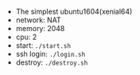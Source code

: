 - The simplest ubuntu1604(xenial64) 
- network: NAT
- memory: 2048
- cpu: 2
- start: `./start.sh`
- ssh login: `./login.sh`
- destroy: `./destroy.sh`
